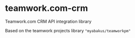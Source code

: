 # teamwork.com-crm
Teamwork.com CRM API integration library

Based on the teamwork projects library `"myabakus/teamworkpm"`

